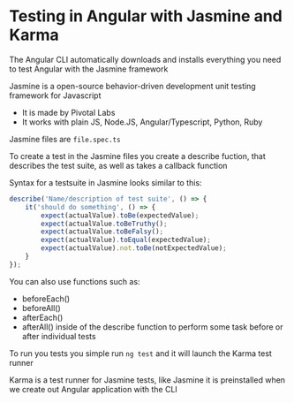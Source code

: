 # Testing in Angular with Jasmine and Karma

The Angular CLI automatically downloads and installs everything you need to test Angular with the Jasmine framework

Jasmine is a open-source behavior-driven development unit testing framework for Javascript

-   It is made by Pivotal Labs
-   It works with plain JS, Node.JS, Angular/Typescript, Python, Ruby

Jasmine files are `file.spec.ts`

To create a test in the Jasmine files you create a describe fuction, that describes the test suite, as well as takes a callback function

Syntax for a testsuite in Jasmine looks similar to this:

```javascript
describe('Name/description of test suite', () => {
	it('should do something', () => {
		expect(actualValue).toBe(expectedValue);
		expect(actualValue.toBeTruthy();
		expect(actualValue.toBeFalsy();
		expect(actualValue).toEqual(expectedValue);
		expect(actualValue).not.toBe(notExpectedValue);
	}
});
```

You can also use functions such as:

-   beforeEach()
-   beforeAll()
-   afterEach()
-   afterAll()
    inside of the describe function to perform some task before or after individual tests

To run you tests you simple run `ng test` and it will launch the Karma test runner

Karma is a test runner for Jasmine tests, like Jasmine it is preinstalled when we create out Angular application with the CLI
